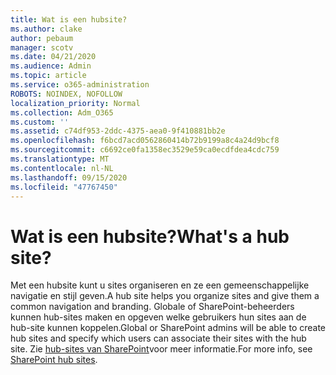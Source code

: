 ```yaml
---
title: Wat is een hubsite?
ms.author: clake
author: pebaum
manager: scotv
ms.date: 04/21/2020
ms.audience: Admin
ms.topic: article
ms.service: o365-administration
ROBOTS: NOINDEX, NOFOLLOW
localization_priority: Normal
ms.collection: Adm_O365
ms.custom: ''
ms.assetid: c74df953-2ddc-4375-aea0-9f410881bb2e
ms.openlocfilehash: f6bcd7acd0562860414b72b9199a8c4a24d9bcf8
ms.sourcegitcommit: c6692ce0fa1358ec3529e59ca0ecdfdea4cdc759
ms.translationtype: MT
ms.contentlocale: nl-NL
ms.lasthandoff: 09/15/2020
ms.locfileid: "47767450"
---
```

# <a name="whats-a-hub-site"></a><span data-ttu-id="7a3d3-102">Wat is een hubsite?</span><span class="sxs-lookup"><span data-stu-id="7a3d3-102">What's a hub site?</span></span>

<span data-ttu-id="7a3d3-103">Met een hubsite kunt u sites organiseren en ze een gemeenschappelijke navigatie en stijl geven.</span><span class="sxs-lookup"><span data-stu-id="7a3d3-103">A hub site helps you organize sites and give them a common navigation and branding.</span></span> <span data-ttu-id="7a3d3-104">Globale of SharePoint-beheerders kunnen hub-sites maken en opgeven welke gebruikers hun sites aan de hub-site kunnen koppelen.</span><span class="sxs-lookup"><span data-stu-id="7a3d3-104">Global or SharePoint admins will be able to create hub sites and specify which users can associate their sites with the hub site.</span></span> <span data-ttu-id="7a3d3-105">Zie [hub-sites van SharePoint](https://go.microsoft.com/fwlink/?linkid=869388)voor meer informatie.</span><span class="sxs-lookup"><span data-stu-id="7a3d3-105">For more info, see [SharePoint hub sites](https://go.microsoft.com/fwlink/?linkid=869388).</span></span>
  